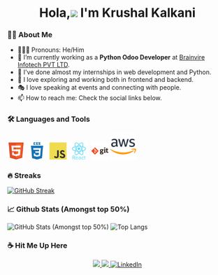 <h1 align="center"> Hola,<img src="https://media.giphy.com/media/hvRJCLFzcasrR4ia7z/giphy.gif" width="30px"/> I'm Krushal Kalkani</h1>

### :man_technologist: About Me 
- 👩🏻‍💻 Pronouns: He/Him
- 💼 I’m currently working as a <strong>Python Odoo Developer</strong> at <a href="https://www.brainvire.com/">Brainvire Infotech PVT LTD</a>.
- 🎒 I've done almost my internships in web development and Python.
- 🧭 I love exploring and working both in frontend and backend.
- 🎭 I love speaking at events and connecting with people.
- 📫 How to reach me: Check the social links below.

### :hammer_and_wrench: Languages and Tools 
<div>
  <img src="https://github.com/devicons/devicon/blob/master/icons/html5/html5-original.svg" title="HTML5" alt="HTML" width="40" height="40"/>&nbsp;
  <img src="https://github.com/devicons/devicon/blob/master/icons/css3/css3-plain-wordmark.svg"  title="CSS3" alt="CSS" width="40" height="40"/>&nbsp;
  <img src="https://github.com/devicons/devicon/blob/master/icons/javascript/javascript-original.svg" title="JavaScript" alt="JavaScript" width="40" height="40"/>&nbsp;
  <img src="https://github.com/devicons/devicon/blob/master/icons/react/react-original-wordmark.svg" title="React" alt="React" width="40" height="40"/>&nbsp;
  <img src="https://github.com/devicons/devicon/blob/master/icons/git/git-original-wordmark.svg" title="Git" **alt="Git" width="40" height="40"/>
  <img src="https://github.com/devicons/devicon/blob/master/icons/amazonwebservices/amazonwebservices-original-wordmark.svg" title="AWS" alt="AWS" width="60" />
</div>  

### :fire: Streaks 
[![GitHub Streak](https://streak-stats.demolab.com?user=krushaalkalkani&theme=dark)](https://git.io/streak-stats)

### 📈 Github Stats (Amongst top 50%)
![GitHub Stats (Amongst top 50%)](https://github-readme-stats.vercel.app/api?username=krushaalkalkani&show_icons=true&hide=issues,prs&theme=dark)
![Top Langs](https://github-readme-stats.vercel.app/api/top-langs/?username=krushaalkalkani&layout=compact&langs_count=4)

### :coffee: Hit Me Up Here
<p align="center">
	<a href="https://github.com/krushaalkalkani" alt="Github" title="github">
       <img src="https://img.shields.io/badge/For_More_Useful_Repos-15k?style=for-the-badge&color=2088FF&logo=github&logoColor=fff"/>
    </a>
    <a href="https://github.com/krushaalkalkani/krushaalkalkani" alt="Github Stars" title="Star Mark Repo">
        <img src="https://img.shields.io/badge/Shower_stars_if_you_like_my_repos-15k?style=for-the-badge&color=ffd000&logo=apachespark&logoColor=black"/>
    </a>
    <a href="https://www.linkedin.com/in/krushaalkalkani/">
        <img src="https://img.shields.io/badge/For_Professional_Updates-15k?style=for-the-badge&color=0a66c2&logo=linkedin" alt="LinkedIn"/>
    </a>
</p>
